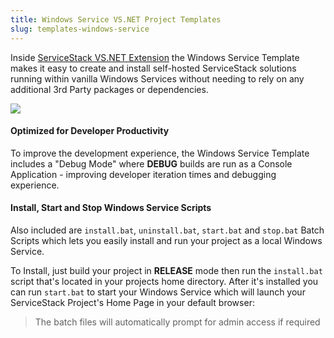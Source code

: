 ```yaml
---
title: Windows Service VS.NET Project Templates
slug: templates-windows-service
---
```


Inside [ServiceStack VS.NET Extension](/templates-overview#servicestackvs-vsnet-extension) the Windows Service Template makes it easy to create and install self-hosted ServiceStack solutions running within vanilla Windows Services without needing to rely on any additional 3rd Party packages or dependencies.

![](https://raw.githubusercontent.com/ServiceStack/docs/master/docs/images/ssvs/new-project-winservice.png)

#### Optimized for Developer Productivity

To improve the development experience, the Windows Service Template includes a "Debug Mode" where **DEBUG** builds are run as a 
Console Application - improving developer iteration times and debugging experience.

#### Install, Start and Stop Windows Service Scripts

Also included are `install.bat`, `uninstall.bat`, `start.bat` and `stop.bat` Batch Scripts which lets you easily install and run 
your project as a local Windows Service. 

To Install, just build your project in **RELEASE** mode then run the `install.bat` script that's located in your projects home directory. 
After it's installed you can run `start.bat` to start your Windows Service which will launch your ServiceStack Project's Home Page 
in your default browser:

> The batch files will automatically prompt for admin access if required
